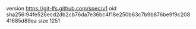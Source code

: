 version https://git-lfs.github.com/spec/v1
oid sha256:94fe526ecd2db2cb76da7e36bc4f18e250b63c7b9b876be9f9c20841685d89ea
size 1251
